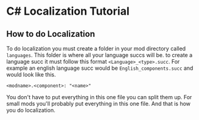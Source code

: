 # C# Localization Tutorial
## How to do Localization
To do localization you must create a folder in your mod directory called `languages`.
This folder is where all your language succs will be.
to create a language succ it must follow this format `<Language>_<type>.succ`.
For example an english language succ would be `English_components.succ` and would look like this.
```succ
<modname>.<component>: "<name>"
```
You don't have to put everything in this one file you can split them up.
For small mods you'll probably put everything in this one file.
And that is how you do localization.
